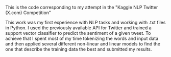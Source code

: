 This is the code corresponding to my attempt in the "Kaggle NLP Twitter (X.com) Competition"

This work was my first experience with NLP tasks and working with .txt files in Python. I used the previously available API for Twitter and trained a support vector classifier to predict the sentiment of a given tweet. 
To achieve that I spent most of my time tokenizing the words and input data and then applied several different non-linear and linear models to find the one that describe the training data the best and submitted my results.
